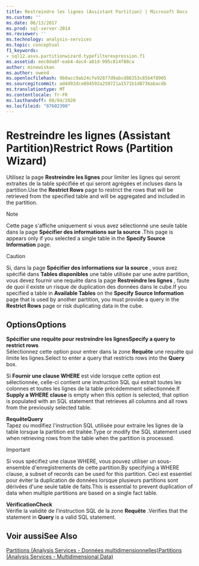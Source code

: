 ```yaml
---
title: Restreindre les lignes (Assistant Partition) | Microsoft Docs
ms.custom: ''
ms.date: 06/13/2017
ms.prod: sql-server-2014
ms.reviewer: ''
ms.technology: analysis-services
ms.topic: conceptual
f1_keywords:
- sql12.asvs.partitionwizard.typefilterexpression.f1
ms.assetid: eec8da8f-eab4-4ac4-a81d-995c814f88ca
author: minewiskan
ms.author: owend
ms.openlocfilehash: 9b0acc9ab24cfe92877d9abcd86353c85b4f8905
ms.sourcegitcommit: ad4d92dce894592a259721a1571b1d8736abacdb
ms.translationtype: MT
ms.contentlocale: fr-FR
ms.lasthandoff: 08/04/2020
ms.locfileid: "87602390"
---
```

# <a name="restrict-rows-partition-wizard"></a><span data-ttu-id="de189-102">Restreindre les lignes (Assistant Partition)</span><span class="sxs-lookup"><span data-stu-id="de189-102">Restrict Rows (Partition Wizard)</span></span>
  <span data-ttu-id="de189-103">Utilisez la page **Restreindre les lignes** pour limiter les lignes qui seront extraites de la table spécifiée et qui seront agrégées et incluses dans la partition.</span><span class="sxs-lookup"><span data-stu-id="de189-103">Use the **Restrict Rows** page to restrict the rows that will be retrieved from the specified table and will be aggregated and included in the partition.</span></span>  
  
> [!NOTE]  
>  <span data-ttu-id="de189-104"> Cette page s'affiche uniquement si vous avez sélectionné une seule table dans la page **Spécifier des informations sur la source** .</span><span class="sxs-lookup"><span data-stu-id="de189-104">This page is appears only if you selected a single table in the **Specify Source Information** page.</span></span>  
  
> [!CAUTION]  
>  <span data-ttu-id="de189-105"> Si, dans la page **Spécifier des informations sur la source** , vous avez spécifié dans **Tables disponibles** une table utilisée par une autre partition, vous devez fournir une requête dans la page **Restreindre les lignes** , faute de quoi il existe un risque de duplication des données dans le cube.</span><span class="sxs-lookup"><span data-stu-id="de189-105">If you specified a table in **Available Tables** on the **Specify Source Information** page that is used by another partition, you must provide a query in the **Restrict Rows** page or risk duplicating data in the cube.</span></span>  
  
## <a name="options"></a><span data-ttu-id="de189-106">Options</span><span class="sxs-lookup"><span data-stu-id="de189-106">Options</span></span>  
 <span data-ttu-id="de189-107">**Spécifier une requête pour restreindre les lignes**</span><span class="sxs-lookup"><span data-stu-id="de189-107">**Specify a query to restrict rows**</span></span>  
 <span data-ttu-id="de189-108">Sélectionnez cette option pour entrer dans la zone **Requête** une requête qui limite les lignes.</span><span class="sxs-lookup"><span data-stu-id="de189-108">Select to enter a query that restricts rows into the **Query** box.</span></span>  
  
 <span data-ttu-id="de189-109">Si **Fournir une clause WHERE** est vide lorsque cette option est sélectionnée, celle-ci contient une instruction SQL qui extrait toutes les colonnes et toutes les lignes de la table précédemment sélectionnée.</span><span class="sxs-lookup"><span data-stu-id="de189-109">If **Supply a WHERE clause** is empty when this option is selected, that option is populated with an SQL statement that retrieves all columns and all rows from the previously selected table.</span></span>  
  
 <span data-ttu-id="de189-110">**Requête**</span><span class="sxs-lookup"><span data-stu-id="de189-110">**Query**</span></span>  
 <span data-ttu-id="de189-111">Tapez ou modifiez l'instruction SQL utilisée pour extraire les lignes de la table lorsque la partition est traitée.</span><span class="sxs-lookup"><span data-stu-id="de189-111">Type or modify the SQL statement used when retrieving rows from the table when the partition is processed.</span></span>  
  
> [!IMPORTANT]  
>  <span data-ttu-id="de189-112">Si vous spécifiez une clause WHERE, vous pouvez utiliser un sous-ensemble d'enregistrements de cette partition.</span><span class="sxs-lookup"><span data-stu-id="de189-112">By specifying a WHERE clause, a subset of records can be used for this partition.</span></span> <span data-ttu-id="de189-113">Ceci est essentiel pour éviter la duplication de données lorsque plusieurs partitions sont dérivées d'une seule table de faits.</span><span class="sxs-lookup"><span data-stu-id="de189-113">This is essential to prevent duplication of data when multiple partitions are based on a single fact table.</span></span>  
  
 <span data-ttu-id="de189-114">**Vérification**</span><span class="sxs-lookup"><span data-stu-id="de189-114">**Check**</span></span>  
 <span data-ttu-id="de189-115">Vérifie la validité de l’instruction SQL de la zone **Requête** .</span><span class="sxs-lookup"><span data-stu-id="de189-115">Verifies that the statement in **Query** is a valid SQL statement.</span></span>  
  
## <a name="see-also"></a><span data-ttu-id="de189-116">Voir aussi</span><span class="sxs-lookup"><span data-stu-id="de189-116">See Also</span></span>  
 [<span data-ttu-id="de189-117">Partitions &#40;Analysis Services - Données multidimensionnelles&#41;</span><span class="sxs-lookup"><span data-stu-id="de189-117">Partitions &#40;Analysis Services - Multidimensional Data&#41;</span></span>](multidimensional-models-olap-logical-cube-objects/partitions-analysis-services-multidimensional-data.md)  
  
  
